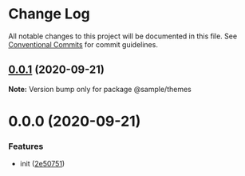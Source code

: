 # Change Log

All notable changes to this project will be documented in this file.
See [Conventional Commits](https://conventionalcommits.org) for commit guidelines.

## [0.0.1](https://github.com/nnishimura/design-system-boilerplate/compare/@sample/themes@0.0.0...@sample/themes@0.0.1) (2020-09-21)

**Note:** Version bump only for package @sample/themes





# 0.0.0 (2020-09-21)


### Features

* init ([2e50751](https://github.com/nnishimura/design-system-boilerplate/commit/2e50751bd85b163157ae27b7b0257a67541cdde2))
